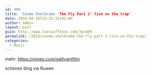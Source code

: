 ```yaml
---
id: 409
title: 'Cosmo Sheldrake 'The Fly Part 2' live on the trap'
date: 2014-04-16T15:32:32+01:00
author: admin
layout: post
guid: http://www.lustauffotos.com/?p=409
permalink: /2014/cosmo-sheldrake-the-fly-part-2-live-on-the-trap/
categories:
  - Music
---
```

mehr: <https://vimeo.com/gallivantfilm>

schönes ding via Ruwen